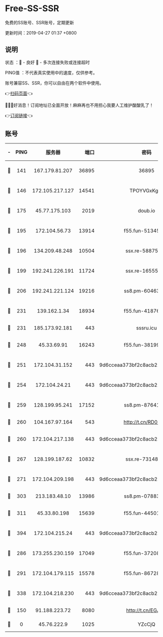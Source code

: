 # Free-SS-SSR

免费的SS账号、SSR账号，定期更新

更新时间：2019-04-27 01:37 +0800

## 说明

状态     ：🙂 - 良好 🙁 - 多次连接失败或连接超时

PING值   ：不代表真实使用中的速度，仅供参考。

账号兼容SS、SSR，你可以自由在两个软件中使用。

👉[扫码页面](https://liesauer.github.io/Free-SS-SSR/)👈

🎉🎉🎉好消息！订阅地址已全面开放！麻麻再也不用担心我要人工维护酸酸乳了！

👉[订阅链接](https://www.liesauer.net/yogurt/subscribe?ACCESS_TOKEN=DAYxR3mMaZAsaqUb)👈

## 账号

|-|PING|服务器|端口|密码|加密方式|区域|
|:----:|:----:|:-----:|-----:|:----:|:----:|:----:|
|🙂|141|167.179.81.207|36895|36895|aes-256-cfb|JP|
|🙂|146|172.105.217.127|14541|TPOYVGxKglpi|aes-256-cfb|JP|
|🙂|175|45.77.175.103|2019|doub.io|aes-128-ctr|SG|
|🙂|195|172.104.56.73|13914|f55.fun-51345667|aes-256-cfb|SG|
|🙂|196|134.209.48.248|10504|ssx.re-58875699|aes-256-cfb|US|
|🙂|199|192.241.226.191|11724|ssx.re-16555681|aes-256-cfb|US|
|🙂|206|192.241.221.124|19216|ss8.pm-60463173|aes-256-cfb|US|
|🙂|231|139.162.1.34|18934|f55.fun-41876955|aes-256-cfb|SG|
|🙂|231|185.173.92.181|443|sssru.icu|rc4-md5|RU|
|🙂|248|45.33.69.91|16243|f55.fun-38199341|aes-256-cfb|US|
|🙂|251|172.104.31.152|443|9d6cceaa373bf2c8acb22e60b6a58be6|aes-256-cfb|US|
|🙂|254|172.104.24.21|443|9d6cceaa373bf2c8acb22e60b6a58be6|aes-256-cfb|US|
|🙂|259|128.199.95.241|17152|ss8.pm-87641460|aes-256-cfb|SG|
|🙂|260|104.167.97.164|543|http://t.cn/RD0D7sx|rc4-md5|CA|
|🙂|260|172.104.217.138|443|9d6cceaa373bf2c8acb22e60b6a58be6|aes-256-cfb|US|
|🙂|267|128.199.187.62|10832|ssx.re-73148859|aes-256-cfb|SG|
|🙂|271|172.104.209.198|443|9d6cceaa373bf2c8acb22e60b6a58be6|aes-256-cfb|US|
|🙂|303|213.183.48.10|13986|ss8.pm-07883596|rc4-md5|RU|
|🙂|311|45.33.80.198|15639|f55.fun-44501835|aes-256-cfb|US|
|🙂|394|172.104.215.24|443|9d6cceaa373bf2c8acb22e60b6a58be6|aes-256-cfb|US|
|🙂|286|173.255.230.159|17049|f55.fun-37208047|aes-256-cfb|US|
|🙂|291|172.104.179.115|15578|f55.fun-86728448|aes-256-cfb|SG|
|🙂|338|172.104.218.230|443|9d6cceaa373bf2c8acb22e60b6a58be6|aes-256-cfb|US|
|🙁|150|91.188.223.72|8080|http://t.cn/EGJIyrl|rc4-md5|RU|
|🙁|0|45.76.222.9|1025|YZcCjQ|rc4-md5|JP|
